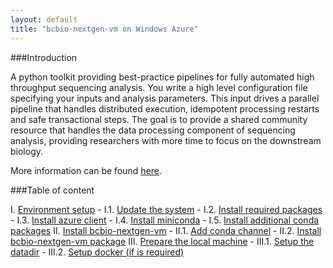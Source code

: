 ```yaml
---
layout: default
title: "bcbio-nextgen-vm on Windows Azure"
---
```


###Introduction

A python toolkit providing best-practice pipelines for fully automated high throughput sequencing analysis. You write a high level configuration file specifying your inputs and analysis parameters. This input drives a parallel pipeline that handles distributed execution, idempotent processing restarts and safe transactional steps. The goal is to provide a shared community resource that handles the data processing component of sequencing analysis, providing researchers with more time to focus on the downstream biology.

More information can be found [here](https://bcbio-nextgen.readthedocs.org/en/latest/).

###Table of content

I. [Environment setup](environment-setup.html)
    - I.1. [Update the system](environment-setup.html#i1-update-the-system)
    - I.2. [Install required packages](environment-setup.html#i2-install-required-packages)
    - I.3. [Install azure client](environment-setup.html#i3-install-azure-client)
    - I.4. [Install miniconda](environment-setup.html#i4-install-miniconda)
    - I.5. [Install additional conda packages](environment-setup.html#i5-install-additional-conda-packages)
II. [Install bcbio-nextgen-vm](install-bcbio-nextgen-vm.html)
    - II.1. [Add conda channel](install-bcbio-nextgen-vm.html#ii1-add-conda-channel)
    - II.2. [Install bcbio-nextgen-vm package](install-bcbio-nextgen-vm.html#ii2-install-bcbio-nextgen-vm-package)
III. [Prepare the local machine](prepare-the-local-machine.html)
    - III.1. [Setup the datadir](prepare-the-local-machine.html#iii1-setup-the-datadir)
    - III.2. [Setup docker (if is required)](prepare-the-local-machine.html#iii2-setup-docker-if-is-required)
